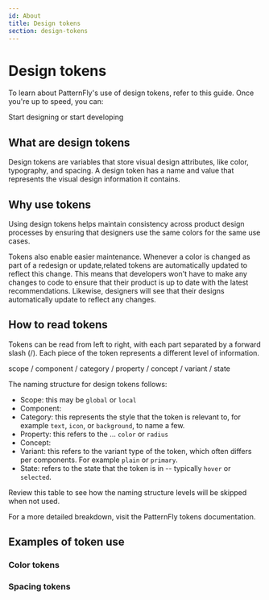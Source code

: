 ```yaml
---
id: About
title: Design tokens
section: design-tokens
---
```


# Design tokens 

To learn about PatternFly's use of design tokens, refer to this guide. Once you're up to speed, you can: 

Start designing or start developing 

## What are design tokens

Design tokens are variables that store visual design attributes, like color, typography, and spacing. A design token has a name and value that represents the visual design information it contains. 

## Why use tokens 

Using design tokens helps maintain consistency across product design processes by ensuring that designers use the same colors for the same use cases. 

Tokens also enable easier maintenance. Whenever a color is changed as part of a redesign or update,related tokens are automatically updated to reflect this change. This means that developers won't have to make any changes to code to ensure that their product is up to date with the latest recommendations. Likewise, designers will see that their designs automatically update to reflect any changes.

## How to read tokens 

Tokens can be read from left to right, with each part separated by a forward slash (/). Each piece of the token represents a different  level of information. 

scope / component / category / property / concept / variant / state 

The naming structure for design tokens follows:
- Scope: this may be `global` or `local`
- Component: 
- Category: this represents the style that the token is relevant to, for example `text`, `icon`, or `background`, to name a few.
- Property: this refers to the ... `color` or `radius`
- Concept: 
- Variant: this refers to the variant type of the token, which often differs per components. For example `plain` or `primary`.
- State: refers to the state that the token is in -- typically `hover` or `selected`.

Review this table to see how the naming structure levels will be skipped when not used.

For a more detailed breakdown, visit the PatternFly tokens documentation. 

## Examples of token use 

### Color tokens 

### Spacing tokens

